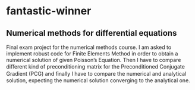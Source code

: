 # fantastic-winner

## Numerical methods for differential equations

Final exam project for the numerical methods course. I am asked to implement robust code for Finite Elements Method in order to obtain a numerical solution of given Poisson’s Equation. Then I have to compare diﬀerent kind of preconditioning matrix for the Preconditioned Conjugate Gradient (PCG) and ﬁnally I have to compare the numerical and analytical solution, expecting the numerical solution converging to the analytical one. 
